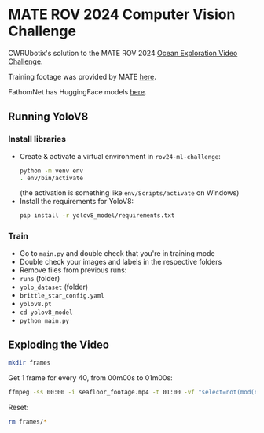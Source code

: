 # MATE ROV 2024 Computer Vision Challenge

CWRUbotix's solution to the MATE ROV 2024 [Ocean Exploration Video Challenge](https://20693798.fs1.hubspotusercontent-na1.net/hubfs/20693798/2024%20OER%20MATE%20ROV%20Computer%20Coding%20Challenge.docx.pdf).

Training footage was provided by MATE [here](https://drive.google.com/file/d/1Wb9GjKUs6-hu4zLdTqaahYo66ZOhCXhr/view).

FathomNet has HuggingFace models [here](https://huggingface.co/FathomNet).

## Running YoloV8

### Install libraries

 - Create & activate a virtual environment in `rov24-ml-challenge`:
   ```bash
   python -m venv env
   . env/bin/activate
   ```
   (the activation is something like `env/Scripts/activate` on Windows)
 - Install the requirements for YoloV8:
   ```bash
   pip install -r yolov8_model/requirements.txt
   ```

### Train
 - Go to `main.py` and double check that you're in training mode
 - Double check your images and labels in the respective folders
 - Remove files from previous runs:
  - `runs` (folder)
  - `yolo_dataset` (folder)
  - `brittle_star_config.yaml`
  - `yolov8.pt`
 - `cd yolov8_model`
 - `python main.py`

## Exploding the Video
```bash
mkdir frames
```

Get 1 frame for every 40, from 00m00s to 01m00s:
```bash
ffmpeg -ss 00:00 -i seafloor_footage.mp4 -t 01:00 -vf "select=not(mod(n\,40))" -vsync vfr frames/frame%05d.png
```

Reset:
```bash
rm frames/*
```

